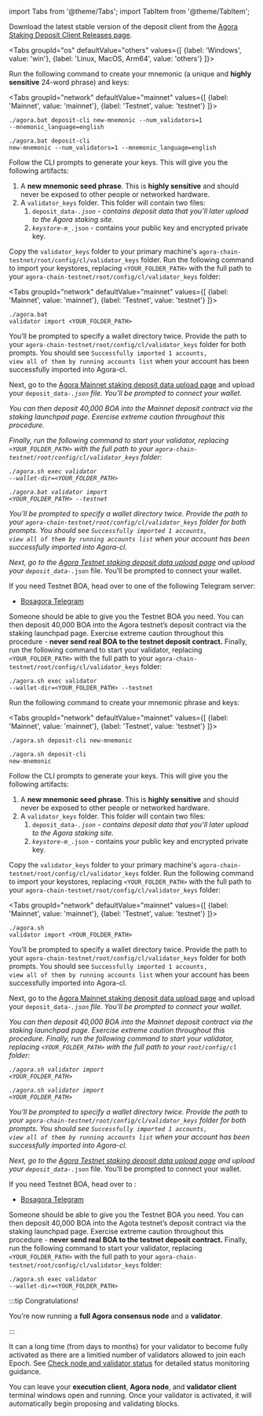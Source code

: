 import Tabs from '@theme/Tabs';
import TabItem from '@theme/TabItem';

Download the latest stable version of the deposit client from the [Agora Staking Deposit Client Releases page](https://github.com/zeroone-boa/agora-deposit-cli/releases).

<Tabs groupId="os" defaultValue="others" values={[
    {label: 'Windows', value: 'win'},
    {label: 'Linux, MacOS, Arm64', value: 'others'}
]}>
  <TabItem value="win">
    <p>Run the following command to create your mnemonic (a unique and <strong>highly sensitive</strong> 24-word phrase) and keys:</p>
    <Tabs groupId="network" defaultValue="mainnet" values={[
        {label: 'Mainnet', value: 'mainnet'},
        {label: 'Testnet', value: 'testnet'}
    ]}>
      <TabItem value="mainnet">
        <pre><code>./agora.bat deposit-cli new-mnemonic --num_validators=1 --mnemonic_language=english</code></pre>
      </TabItem>
      <TabItem value="testnet">
        <pre><code>./agora.bat deposit-cli new-mnemonic --num_validators=1 --mnemonic_language=english</code></pre>
      </TabItem>
    </Tabs>
    <p>Follow the CLI prompts to generate your keys. This will give you the following artifacts:</p>
    <ol>
      <li>A <strong>new mnemonic seed phrase</strong>. This is <strong>highly sensitive</strong> and should never be exposed to other people or networked hardware.</li>
      <li>A <code>validator_keys</code> folder. This folder will contain two files:
        <ol>
          <li><code>deposit_data-*.json</code> - contains deposit data that you’ll later upload to the Agora staking site.</li>
          <li><code>keystore-m_*.json</code> - contains your public key and encrypted private key.</li>
        </ol>
      </li>
    </ol>
    <p>Copy the <code>validator_keys</code> folder to your primary machine's <code>agora-chain-testnet/root/config/cl/validator_keys</code> folder. Run the following command to import your keystores, replacing <code>&lt;YOUR_FOLDER_PATH&gt;</code> with the full path to your <code>agora-chain-testnet/root/config/cl/validator_keys</code> folder:</p>
    <Tabs groupId="network" defaultValue="mainnet" values={[
        {label: 'Mainnet', value: 'mainnet'},
        {label: 'Testnet', value: 'testnet'}
    ]}>
      <TabItem value="mainnet">
        <pre><code>./agora.bat validator import &lt;YOUR_FOLDER_PATH&gt;</code></pre>
        <p>You’ll be prompted to specify a wallet directory twice. Provide the path to your <code>agora-chain-testnet/root/config/cl/validator_keys</code> folder for both prompts. You should see <code>Successfully imported 1 accounts, view all of them by running accounts list</code> when your account has been successfully imported into Agora-cl.</p>
        <p>Next, go to the <a href='https://agora-staking.bosagora.org/en/upload-deposit-data'>Agora Mainnet staking deposit data upload page</a> and upload your <code>deposit_data-*.json</code> file. You’ll be prompted to connect your wallet.</p>
        <p>You can then deposit 40,000 BOA into the Mainnet deposit contract via the staking launchpad page. Exercise extreme caution throughout this procedure.</p>
        <p>Finally, run the following command to start your validator, replacing <code>&lt;YOUR_FOLDER_PATH&gt;</code> with the full path to your <code>agora-chain-testnet/root/config/cl/validator_keys</code> folder:</p>
        <pre><code>./agora.sh exec validator --wallet-dir=&lt;YOUR_FOLDER_PATH&gt;</code></pre>
      </TabItem>
      <TabItem value="testnet">
        <pre><code>./agora.bat validator import  &lt;YOUR_FOLDER_PATH&gt; --testnet</code></pre>
        <p>You’ll be prompted to specify a wallet directory twice. Provide the path to your <code>agora-chain-testnet/root/config/cl/validator_keys</code> folder for both prompts. You should see <code>Successfully imported 1 accounts, view all of them by running accounts list</code> when your account has been successfully imported into Agora-cl.</p>
        <p>Next, go to the <a href='https://testnet-agora-staking.bosagora.org/en/upload-deposit-data'>Agora Testnet staking deposit data upload page</a> and upload your <code>deposit_data-*.json</code> file. You’ll be prompted to connect your wallet.</p>
        <p>If you need Testnet BOA, head over to one of the following Telegram server:</p>
        <ul>
          <li><a href='https://t.me/bosagora_eng'>Bosagora Telegram</a></li>
        </ul>
        <p>Someone should be able to give you the Testnet BOA you need. You can then deposit 40,000 BOA into the Agora testnet’s deposit contract via the staking launchpad page. Exercise extreme caution throughout this procedure - <strong>never send real BOA to the testnet deposit contract.</strong> Finally, run the following command to start your validator, replacing <code>&lt;YOUR_FOLDER_PATH&gt;</code> with the full path to your <code>agora-chain-testnet/root/config/cl/validator_keys</code> folder:</p>
        <pre><code>./agora.sh exec validator --wallet-dir=&lt;YOUR_FOLDER_PATH&gt; --testnet</code></pre>
      </TabItem>
    </Tabs>
  </TabItem>
  <TabItem value="others">
    <p>Run the following command to create your mnemonic phrase and keys:</p>
    <Tabs groupId="network" defaultValue="mainnet" values={[
        {label: 'Mainnet', value: 'mainnet'},
        {label: 'Testnet', value: 'testnet'}
    ]}>
      <TabItem value="mainnet">
        <pre><code>./agora.sh deposit-cli new-mnemonic</code></pre>
      </TabItem>
      <TabItem value="testnet">
        <pre><code>./agora.sh deposit-cli new-mnemonic</code></pre>
      </TabItem>
    </Tabs>
    <p>Follow the CLI prompts to generate your keys. This will give you the following artifacts:</p>
    <ol>
      <li>A <strong>new mnemonic seed phrase</strong>. This is <strong>highly sensitive</strong> and should never be exposed to other people or networked hardware.</li>
      <li>A <code>validator_keys</code> folder. This folder will contain two files:
        <ol>
          <li><code>deposit_data-*.json</code> - contains deposit data that you’ll later upload to the Agora staking site.</li>
          <li><code>keystore-m_*.json</code> - contains your public key and encrypted private key.</li>
        </ol>
      </li>
    </ol>
    <p>Copy the <code>validator_keys</code> folder to your primary machine's <code>agora-chain-testnet/root/config/cl/validator_keys</code> folder. Run the following command to import your keystores, replacing <code>&lt;YOUR_FOLDER_PATH&gt;</code> with the full path to your <code>agora-chain-testnet/root/config/cl/validator_keys</code> folder:</p>
    <Tabs groupId="network" defaultValue="mainnet" values={[
        {label: 'Mainnet', value: 'mainnet'},
        {label: 'Testnet', value: 'testnet'}
    ]}>
      <TabItem value="mainnet">
        <pre><code>./agora.sh validator import &lt;YOUR_FOLDER_PATH&gt;</code></pre>
        <p>You’ll be prompted to specify a wallet directory twice. Provide the path to your <code>agora-chain-testnet/root/config/cl/validator_keys</code> folder for both prompts. You should see <code>Successfully imported 1 accounts, view all of them by running accounts list</code> when your account has been successfully imported into Agora-cl.</p>
        <p>Next, go to the <a href='https://agora-staking.bosagora.org/en/upload-deposit-data'>Agora Mainnet staking deposit data upload page</a> and upload your <code>deposit_data-*.json</code> file. You’ll be prompted to connect your wallet.</p>
        <p>You can then deposit 40,000 BOA into the Mainnet deposit contract via the staking launchpad page. Exercise extreme caution throughout this procedure. Finally, run the following command to start your validator, replacing <code>&lt;YOUR_FOLDER_PATH&gt;</code> with the full path to your <code>root/config/cl</code> folder:</p>
        <pre><code>./agora.sh validator import &lt;YOUR_FOLDER_PATH&gt;</code></pre>
      </TabItem>
      <TabItem value="testnet">
        <pre><code>./agora.sh validator import &lt;YOUR_FOLDER_PATH&gt;</code></pre>
        <p>You’ll be prompted to specify a wallet directory twice. Provide the path to your <code>agora-chain-testnet/root/config/cl/validator_keys</code> folder for both prompts. You should see <code>Successfully imported 1 accounts, view all of them by running accounts list</code> when your account has been successfully imported into Agora-cl.</p>
        <p>Next, go to the <a href='https://testnet-agora-staking.bosagora.org/en/upload-deposit-data'>Agora Testnet staking deposit data upload page</a> and upload your <code>deposit_data-*.json</code> file. You’ll be prompted to connect your wallet.</p>
        <p>If you need Testnet BOA, head over to :</p>
        <ul>
          <li><a href='https://t.me/bosagora_eng'>Bosagora Telegram</a></li>
        </ul>
        <p>Someone should be able to give you the Testnet BOA you need. You can then deposit 40,000 BOA into the Agota testnet’s deposit contract via the staking launchpad page. Exercise extreme caution throughout this procedure - <strong>never send real BOA to the testnet deposit contract.</strong>  Finally, run the following command to start your validator, replacing <code>&lt;YOUR_FOLDER_PATH&gt;</code> with the full path to your <code>agora-chain-testnet/root/config/cl/validator_keys</code> folder:</p>
        <pre><code>./agora.sh exec validator --wallet-dir=&lt;YOUR_FOLDER_PATH&gt;</code></pre>
      </TabItem>
    </Tabs>
  </TabItem>
</Tabs>

:::tip Congratulations!

You’re now running a <strong>full Agora consensus node</strong> and a <strong>validator</strong>.

:::

It can a long time (from days to months) for your validator to become fully activated as there are a limitied number of validators allowed to join each Epoch. See [Check node and validator status](/docs/monitoring/checking-status) for detailed status monitoring guidance.

You can leave your **execution client**, **Agora node**, and **validator client** terminal windows open and running. Once your validator is activated, it will automatically begin proposing and validating blocks.
